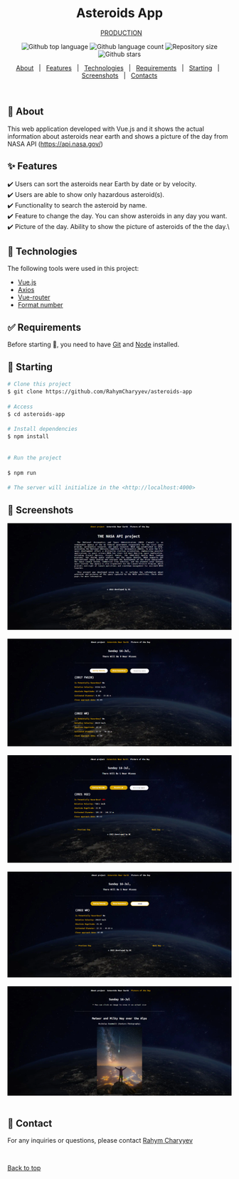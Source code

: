 <h1 align="center" id="top">Asteroids App</h1>

<div align="center">
&#xa0;
<a href="https://rahymcharyyev.github.io/asteroids-app/">PRODUCTION</a>
</div>

<p align="center">
  <img alt="Github top language" src="https://img.shields.io/github/languages/top/RahymCharyyev/asteroids-app?color=56BEB8">

  <img alt="Github language count" src="https://img.shields.io/github/languages/count/RahymCharyyev/asteroids-app?color=56BEB8">

  <img alt="Repository size" src="https://img.shields.io/github/repo-size/RahymCharyyev/asteroids-app?color=56BEB8">

  <!-- <img alt="License" src="https://img.shields.io/github/license/RahymCharyyev/asteroids-app?color=56BEB8"> -->

  <!-- <img alt="Github issues" src="https://img.shields.io/github/issues/RahymCharyyev/asteroids-app?color=56BEB8" /> -->

  <!-- <img alt="Github forks" src="https://img.shields.io/github/forks/RahymCharyyev/asteroids-app?color=56BEB8" /> -->

  <img alt="Github stars" src="https://img.shields.io/github/stars/RahymCharyyev/asteroids-app?color=56BEB8" />
</p>

<!-- Status -->

<!-- <h4 align="center">
	🚧  Youtube Search 🚀 Under construction...  🚧
</h4>

<hr> -->

<p align="center">
  <a href="#dart-about">About</a> &#xa0; | &#xa0; 
  <a href="#sparkles-features">Features</a> &#xa0; | &#xa0;
  <a href="#rocket-technologies">Technologies</a> &#xa0; | &#xa0;
  <a href="#white_check_mark-requirements">Requirements</a> &#xa0; | &#xa0;
  <a href="#checkered_flag-starting">Starting</a> &#xa0; | &#xa0;
  <a href="#memo-screenshots">Screenshots</a> &#xa0; | &#xa0;
  <a href="#memo-contact">Contacts</a> 
</p>

<br>

## :dart: About

This web application developed with Vue.js and it shows the actual information about asteroids near earth and shows a picture of the day from NASA API (https://api.nasa.gov/)

## :sparkles: Features

:heavy_check_mark: Users can sort the asteroids near Earth by date or by velocity.\
:heavy_check_mark: Users are able to show only hazardous asteroid(s).\
:heavy_check_mark: Functionality to search the asteroid by name.\
:heavy_check_mark: Feature to change the day. You can show asteroids in any day you want.\
:heavy_check_mark: Picture of the day. Ability to show the picture of asteroids of the the day.\

## :rocket: Technologies

The following tools were used in this project:

- [Vue.js](https://ru.vuejs.org/)
- [Axios](https://axios-http.com/docs/intro)
- [Vue-router](https://v3.router.vuejs.org/ru/)
- [Format number](https://github.com/componitable/format-number#readme)

## :white_check_mark: Requirements

Before starting :checkered_flag:, you need to have [Git](https://git-scm.com) and [Node](https://nodejs.org/en/) installed.

## :checkered_flag: Starting

```bash
# Clone this project
$ git clone https://github.com/RahymCharyyev/asteroids-app

# Access
$ cd asteroids-app

# Install dependencies
$ npm install

```

```bash

# Run the project

$ npm run

# The server will initialize in the <http://localhost:4000>

```

## :memo: Screenshots

![Alt text](1.png) \
&#xa0;
![Alt text](2.png) \
&#xa0;
![Alt text](3.png) \
&#xa0;
![Alt text](4.png) \
&#xa0;
![Alt text](5.png) \
&#xa0;

## :memo: Contact

For any inquiries or questions, please contact <a href="https://github.com/RahymCharyyev" target="_blank">Rahym Charyyev</a>

&#xa0;

<a href="#top">Back to top</a>
